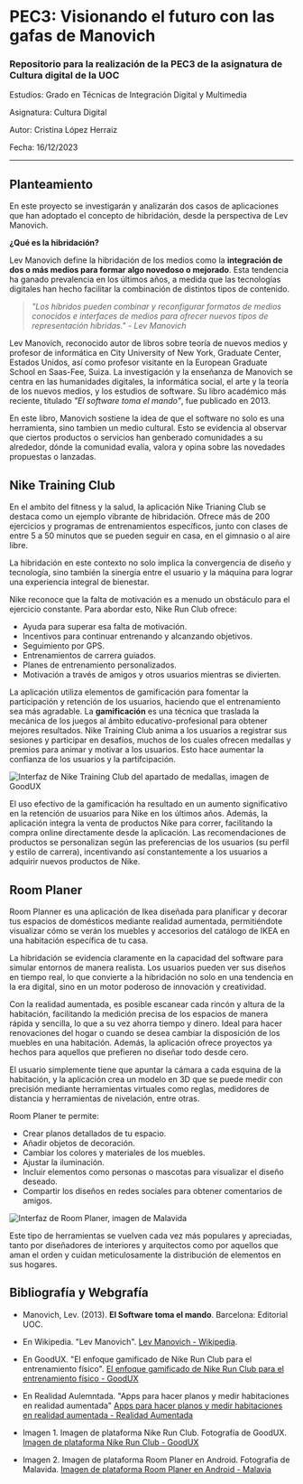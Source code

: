 # PEC3: Visionando el futuro con las gafas de Manovich 

### Repositorio para la realización de la PEC3 de la asignatura de Cultura digital de la UOC

Estudios: Grado en Técnicas de Integración Digital y Multimedia

Asignatura: Cultura Digital

Autor: Cristina López Herraiz

Fecha: 16/12/2023

___

## Planteamiento

En este proyecto se investigarán y analizarán dos casos de aplicaciones que han adoptado el concepto de hibridación, desde la perspectiva de Lev Manovich.

**¿Qué es la hibridación?**

Lev Manovich define la hibridación de los medios como la **integración de dos o más medios para formar algo novedoso o mejorado**. Esta tendencia ha ganado prevalencia en los últimos años, a medida que las tecnologías digitales han hecho facilitar la combinación de distintos tipos de contenido.

> _"Los híbridos pueden combinar y reconfigurar formatos de medios conocidos e interfaces de medios para ofrecer nuevos tipos de representación híbridas." - Lev Manovich_

Lev Manovich, reconocido autor de libros sobre teoría de nuevos medios y profesor de informática en City University of New York, Graduate Center, Estados Unidos, así como profesor visitante en la European Graduate School en Saas-Fee, Suiza. La investigación y la enseñanza de Manovich se centra en las humanidades digitales, la informática social, el arte y la teoría de los nuevos medios, y los estudios de software. Su libro académico más reciente, titulado _"El software toma el mando"_, fue publicado en 2013.

En este libro, Manovich sostiene la idea de que el software no solo es una herramienta, sino tambien un medio cultural. Esto se evidencia al observar que ciertos productos o servicios han genberado comunidades a su alrededor, dónde la comunidad evalía, valora y opina sobre las novedades propuestas o lanzadas.

## Nike Training Club
En el ambito del fitness y la salud, la aplicación Nike Trianing Club se destaca como un ejemplo vibrante de hibridación. Ofrece más de 200 ejercicios y programas de entrenamientos específicos, junto con clases de entre 5 a 50 minutos que se pueden seguir en casa, en el gimnasio o al aire libre.

La hibridación en este contexto no solo implica la convergencia de diseño y tecnología, sino también la sinergia entre el usuario y la máquina para lograr una experiencia integral de bienestar.

Nike reconoce que la falta de motivación es a menudo un obstáculo para el ejercicio constante. Para abordar esto, Nike Run Club ofrece:

* Ayuda para superar esa falta de motivación.
* Incentivos para continuar entrenando y alcanzando objetivos.
* Seguimiento por GPS.
* Entrenamientos de carrera guiados.
* Planes de entrenamiento personalizados.
* Motivación a través de amigos y otros usuarios mientras se divierten.

La aplicación utiliza elementos de gamificación para fomentar la participación y retención de los usuarios, haciendo que el entrenamiento sea más agradable. La **gamificación** es una técnica que traslada la mecánica de los juegos al ámbito educativo-profesional para obtener mejores resultados. Nike Training Club anima a los usuarios a registrar sus sesiones y participar en desafíos, muchos de los cuales ofrecen medallas y premios para animar y motivar a los usuarios. Esto hace aumentar la confianza de los usuarios y la partifcipación.

![Interfaz de Nike Training Club del apartado de medallas, imagen de GoodUX](image-nike.png "Interfaz de Nike Training Club del apartado de medallas, imagen de GoodUX")

El uso efectivo de la gamificación ha resultado en un aumento significativo en la retención de usuarios para Nike en los últimos años. Además, la aplicación integra la venta de productos Nike para correr, facilitando la compra online directamente desde la aplicación. Las recomendaciones de productos se personalizan según las preferencias de los usuarios (su perfil y estilo de carrera), incentivando así constantemente a los usuarios a adquirir nuevos productos de Nike.

## Room Planer
Room Planner es una aplicación de Ikea diseñada para planificar y decorar tus espacios de domésticos mediante realidad aumentada, permitiéndote visualizar cómo se verán los muebles y accesorios del catálogo de IKEA en una habitación específica de tu casa.

La hibridación se evidencia claramente en la capacidad del software para simular entornos de manera realista. Los usuarios pueden ver sus diseños en tiempo real, lo que convierte a la hibridación no solo en una tendencia en la era digital, sino en un motor poderoso de innovación y creatividad.

Con la realidad aumentada, es posible escanear cada rincón y altura de la habitación, facilitando la medición precisa de los espacios de manera rápida y sencilla, lo que a su vez  ahorra tiempo y dinero. Ideal para hacer renovaciones del hogar o cuando se desea cambiar la disposición de los muebles en una habitación. Además, la aplicación ofrece proyectos ya hechos para aquellos que prefieren no diseñar todo desde cero.

El usuario simplemente tiene que apuntar la cámara a cada esquina de la habitación, y la aplicación crea un modelo en 3D que se puede medir con precisión mediante herramientas virtuales como reglas, medidores de distancia y herramientas de nivelación, entre otras. 

Room Planer te permite:
* Crear planos detallados de tu espacio.
* Añadir objetos de decoración.
* Cambiar los colores y materiales de los muebles.
* Ajustar la iluminación.
* Incluir elementos como personas o mascotas para visualizar el diseño deseado.
* Compartir los diseños en redes sociales para obtener comentarios de amigos.

![Interfaz de Room Planer, imagen de Malavida](room-planner.jpg "Interfaz de Room Planer, imagen de Malavida")

Este tipo de herramientas se vuelven cada vez más populares y apreciadas, tanto por diseñadores de interiores y arquitectos como por aquellos que aman el orden y cuidan meticulosamente la distribución de elementos en sus hogares.


## Bibliografía y Webgrafía

* Manovich, Lev. (2013). **El Software toma el mando**. Barcelona: Editorial UOC.

* En Wikipedia. "Lev Manovich". [Lev Manovich - Wikipedia](https://es.wikipedia.org/wiki/Lev_Manovich).
  
* En GoodUX. "El enfoque gamificado de Nike Run Club para el entrenamiento físico". [El enfoque gamificado de Nike Run Club para el entrenamiento físico - GoodUX](https://goodux.appcues.com/blog/nike-run-club-gamification)

* En Realidad Aulemntada. "Apps para hacer planos y medir habitaciones en realidad aumentada" [Apps para hacer planos y medir habitaciones en realidad aumentada - Realidad Aumentada](https://realidadaumentada.click/apps-para-hacer-planos-y-medir-habitaciones-en-realidad-aumentada/)

* Imagen 1. Imagen de plataforma Nike Run Club. Fotografía de GoodUX. [Imagen de plataforma Nike Run Club - GoodUX](https://goodux.appcues.com/blog/nike-run-club-gamification)

* Imagen 2. Imagen de plataforma Room Planer en Android. Fotografía de Malavida. [Imagen de plataforma Room Planer en Android - Malavia](https://www.malavida.com/es/soft/room-planner/android/)
